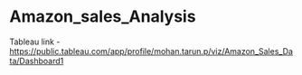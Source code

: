 # Amazon_sales_Analysis
Tableau link - https://public.tableau.com/app/profile/mohan.tarun.p/viz/Amazon_Sales_Data/Dashboard1
